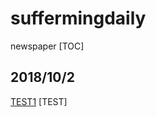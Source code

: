 # suffermingdaily
newspaper
[TOC]

## 2018/10/2
<a href = "https://www.uni-muenchen.de/index.html" target="_blank">TEST1</a>
[TEST]
